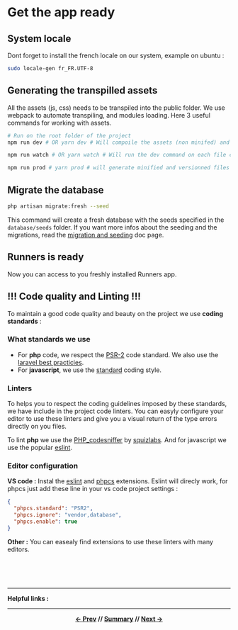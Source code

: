 # Get the app ready

## System locale

Dont forget to install the french locale on our system, example on ubuntu :

```sh
sudo locale-gen fr_FR.UTF-8
```

## Generating the transpilled assets

All the assets (js, css) needs to be transpiled into the public folder. We use webpack to automate transpiling, and modules loading. Here 3 useful commands for working with assets.
```sh
# Run on the root folder of the project
npm run dev # OR yarn dev # Will compoile the assets (non minifed) and generate source map (useful for dev)

npm run watch # OR yarn watch # Will run the dev command on each file change

npm run prod # yarn prod # will generate minified and versionned files for production deployment
```

## Migrate the database

```sh
php artisan migrate:fresh --seed
```

This command will create a fresh database with the seeds specified in the `database/seeds` folder.
If you want more infos about the seeding and the migrations, read the [migration and seeding](../app/migrationAndSeeding.md) doc page.

## Runners is ready

Now you can access to you freshly installed Runners app.

## !!! Code quality and Linting !!!

To maintain a good code quality and beauty on the project we use **coding standards** :

### What standards we use

* For **php** code, we respect the [PSR-2](https://www.php-fig.org/psr/psr-2/) code standard. We also use the [laravel best practicies](http://www.laravelbestpractices.com/).
* For **javascript**, we use the [standard](https://github.com/standard/standard) coding style.

### Linters

To helps you to respect the coding guidelines imposed by these standards, we have include in the project code linters. You can easyly configure your editor to use these linters and give you a visual return of the type errors directly on you files.

To lint **php** we use the [PHP_codesniffer](https://github.com/squizlabs/PHP_CodeSniffer) by [squizlabs](https://github.com/squizlabs). And for javascript we use the popular [eslint](https://github.com/eslint/eslint).

### Editor configuration

**VS code :**
Instal the [eslint](https://marketplace.visualstudio.com/items?itemName=dbaeumer.vscode-eslint) and [phpcs](https://marketplace.visualstudio.com/items?itemName=ikappas.phpcs) extensions.
Eslint will direcly work, for phpcs just add these line in your vs code project settings :

```json
{
  "phpcs.standard": "PSR2",
  "phpcs.ignore": "vendor,database",
  "phpcs.enable": true
}
```

**Other :**
You can easealy find extensions to use these linters with many editors.

<br>
<br>
<br>
<hr>

**Helpful links :**

<hr>
<div align="center">

**[<- Prev](3_homestead.md) // [Summary](../README.md) // [Next ->](../README.md)**

</div>